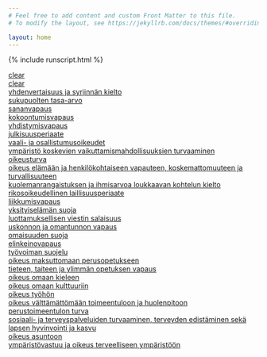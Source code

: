 ```yaml
---
# Feel free to add content and custom Front Matter to this file.
# To modify the layout, see https://jekyllrb.com/docs/themes/#overriding-theme-defaults

layout: home
---
```

<div id="lkm" class='lkm'>
</div>

{% include runscript.html %}

<div id='artikkeli' class='sisalto'>
<div id="otsikko" class='sisalto'></div>
<div id="tagit" class='tagit'></div>
<div id="sisalto" class='sisalto' onload='javacript:run_search();'></div>
</div>

<div id="tuloslista" class='tuloslista'></div>

<div id='filtterit' class='vuodet'>
<div id="vuodet"><a class='normal' href="javascript:clear_yearfilters()">clear</a><br>
</div>
<div id="tagfilters" class='tagfilter'>
<a class='normal' href="javascript:clear_tagfilters()">clear</a><br>
<a id="yhdenvertaisuus_ja_syrjinnän_kielto" class="nostrike" href="javascript:toggle_perusoikeus('yhdenvertaisuus_ja_syrjinnän_kielto')">yhdenvertaisuus ja syrjinnän kielto</a><br>
<a id="sukupuolten_tasa-arvo" class="nostrike" href="javascript:toggle_perusoikeus('sukupuolten_tasa-arvo')">sukupuolten tasa-arvo</a><br>
<a id="sananvapaus" class="nostrike" href="javascript:toggle_perusoikeus('sananvapaus')">sananvapaus</a><br>
<a id="kokoontumisvapaus" class="nostrike" href="javascript:toggle_perusoikeus('kokoontumisvapaus')">kokoontumisvapaus</a><br>
<a id="yhdistymisvapaus" class="nostrike" href="javascript:toggle_perusoikeus('yhdistymisvapaus')">yhdistymisvapaus</a><br>
<a id="julkisuusperiaate" class="nostrike" href="javascript:toggle_perusoikeus('julkisuusperiaate')">julkisuusperiaate</a><br>
<a id="vaali-_ja_osallistumusoikeudet" class="nostrike" href="javascript:toggle_perusoikeus('vaali-_ja_osallistumusoikeudet')">vaali- ja osallistumusoikeudet</a><br>
<a id="ympäristö_koskevien_vaikuttamismahdollisuuksien_turvaaminen" class="nostrike" href="javascript:toggle_perusoikeus('ympäristö_koskevien_vaikuttamismahdollisuuksien_turvaaminen')">ympäristö koskevien vaikuttamismahdollisuuksien turvaaminen</a><br>
<a id="oikeusturva" class="nostrike" href="javascript:toggle_perusoikeus('oikeusturva')">oikeusturva</a><br>
<a id="oikeus_elämään_ja_henkilökohtaiseen_vapauteen_koskemattomuuteen_ja_turvallisuuteen" class="nostrike" href="javascript:toggle_perusoikeus('oikeus_elämään_ja_henkilökohtaiseen_vapauteen_koskemattomuuteen_ja_turvallisuuteen')">oikeus elämään ja henkilökohtaiseen vapauteen, koskemattomuuteen ja turvallisuuteen</a><br>
<a id="kuolemanrangaistuksen_ja_ihmisarvoa_loukkaavan_kohtelun_kielto" class="nostrike" href="javascript:toggle_perusoikeus('kuolemanrangaistuksen_ja_ihmisarvoa_loukkaavan_kohtelun_kielto')">kuolemanrangaistuksen ja ihmisarvoa loukkaavan kohtelun kielto</a><br>
<a id="rikosoikeudellinen_laillisuusperiaate" class="nostrike" href="javascript:toggle_perusoikeus('rikosoikeudellinen_laillisuusperiaate')">rikosoikeudellinen laillisuusperiaate</a><br>
<a id="liikkumisvapaus" class="nostrike" href="javascript:toggle_perusoikeus('liikkumisvapaus')">liikkumisvapaus</a><br>
<a id="yksityiselämän_suoja" class="nostrike" href="javascript:toggle_perusoikeus('yksityiselämän_suoja')">yksityiselämän suoja</a><br>
<a id="luottamuksellisen_viestin_salaisuus" class="nostrike" href="javascript:toggle_perusoikeus('luottamuksellisen_viestin_salaisuus')">luottamuksellisen viestin salaisuus</a><br>
<a id="uskonnon_ja_omantunnon_vapaus" class="nostrike" href="javascript:toggle_perusoikeus('uskonnon_ja_omantunnon_vapaus')">uskonnon ja omantunnon vapaus</a><br>
<a id="omaisuuden_suoja" class="nostrike" href="javascript:toggle_perusoikeus('omaisuuden_suoja')">omaisuuden suoja</a><br>
<a id="elinkeinovapaus" class="nostrike" href="javascript:toggle_perusoikeus('elinkeinovapaus')">elinkeinovapaus</a><br>
<a id="työvoiman_suojelu" class="nostrike" href="javascript:toggle_perusoikeus('työvoiman_suojelu')">työvoiman suojelu</a><br>
<a id="oikeus_maksuttomaan_perusopetukseen" class="nostrike" href="javascript:toggle_perusoikeus('oikeus_maksuttomaan_perusopetukseen')">oikeus maksuttomaan perusopetukseen</a><br>
<a id="tieteen_taiteen_ja_ylimmän_opetuksen_vapaus" class="nostrike" href="javascript:toggle_perusoikeus('tieteen_taiteen_ja_ylimmän_opetuksen_vapaus')">tieteen, taiteen ja ylimmän opetuksen vapaus</a><br>
<a id="oikeus_omaan_kieleen" class="nostrike" href="javascript:toggle_perusoikeus('oikeus_omaan_kieleen')">oikeus omaan kieleen</a><br>
<a id="oikeus_omaan_kulttuuriin" class="nostrike" href="javascript:toggle_perusoikeus('oikeus_omaan_kulttuuriin')">oikeus omaan kulttuuriin</a><br>
<a id="oikeus_työhön" class="nostrike" href="javascript:toggle_perusoikeus('oikeus_työhön')">oikeus työhön</a><br>
<a id="oikeus_välttämättömään_toimeentuloon_ja_huolenpitoon" class="nostrike" href="javascript:toggle_perusoikeus('oikeus_välttämättömään_toimeentuloon_ja_huolenpitoon')">oikeus välttämättömään toimeentuloon ja huolenpitoon</a><br>
<a id="perustoimeentulon_turva" class="nostrike" href="javascript:toggle_perusoikeus('perustoimeentulon_turva')">perustoimeentulon turva</a><br>
<a id="sosiaali-_ja_terveyspalveluiden_turvaaminen_terveyden_edistäminen_sekä_lapsen_hyvinvointi_ja_kasvu" class="nostrike" href="javascript:toggle_perusoikeus('sosiaali-_ja_terveyspalveluiden_turvaaminen_terveyden_edistäminen_sekä_lapsen_hyvinvointi_ja_kasvu')">sosiaali- ja terveyspalveluiden turvaaminen, terveyden edistäminen sekä lapsen hyvinvointi ja kasvu</a><br>
<a id="oikeus_asuntoon" class="nostrike" href="javascript:toggle_perusoikeus('oikeus_asuntoon')">oikeus asuntoon</a><br>
<a id="ympäristövastuu_ja_oikeus_terveelliseen_ympäristöön" class="nostrike" href="javascript:toggle_perusoikeus('ympäristövastuu_ja_oikeus_terveelliseen_ympäristöön')">ympäristövastuu ja oikeus terveelliseen ympäristöön</a>
</div>
</div>